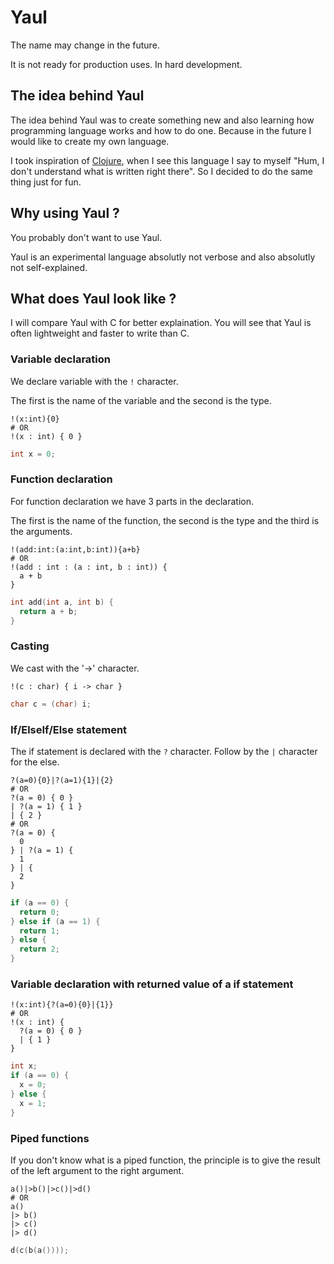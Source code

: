 # Yaul

The name may change in the future.

It is not ready for production uses. In hard development.

## The idea behind Yaul

The idea behind Yaul was to create something new and also learning how programming language works and how to do one. Because in the future I would like to create my own language.

I took inspiration of [Clojure](https://clojure.org/guides/learn/syntax), when I see this language I say to myself "Hum, I don't understand what is written right there". So I decided to do the same thing just for fun.

## Why using Yaul ?

You probably don't want to use Yaul.

Yaul is an experimental language absolutly not verbose and also absolutly not self-explained. 

## What does Yaul look like ?

I will compare Yaul with C for better explaination. You will see that Yaul is often lightweight and faster to write than C.

### Variable declaration

We declare variable with the `!` character.

The first is the name of the variable and the second is the type.

```
!(x:int){0}
# OR
!(x : int) { 0 }
```
```c
int x = 0;
```

### Function declaration

For function declaration we have 3 parts in the declaration.

The first is the name of the function, the second is the type and the third is the arguments.

```
!(add:int:(a:int,b:int)){a+b}
# OR
!(add : int : (a : int, b : int)) {
  a + b
}
```
```c
int add(int a, int b) {
  return a + b;
}
```

### Casting

We cast with the '->' character.

```
!(c : char) { i -> char }
```
```c
char c = (char) i;
```

### If/ElseIf/Else statement

The if statement is declared with the `?` character. Follow by the `|` character for the else.

```
?(a=0){0}|?(a=1){1}|{2}
# OR
?(a = 0) { 0 }
| ?(a = 1) { 1 }
| { 2 }
# OR
?(a = 0) {
  0
} | ?(a = 1) {
  1
} | {
  2
}
```
```c
if (a == 0) {
  return 0;
} else if (a == 1) {
  return 1;
} else {
  return 2;
}
```

### Variable declaration with returned value of a if statement

```
!(x:int){?(a=0){0}|{1}}
# OR
!(x : int) {
  ?(a = 0) { 0 }
  | { 1 } 
}
```
```c
int x;
if (a == 0) {
  x = 0;
} else {
  x = 1;
}
```

### Piped functions

If you don't know what is a piped function, the principle is to give the result of the left argument to the right argument.

```
a()|>b()|>c()|>d()
# OR
a()
|> b()
|> c()
|> d()
```
```c
d(c(b(a())));
```
